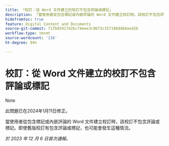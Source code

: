 ```yaml
---
title: 「校訂：從 Word 文件建立的校訂不包含評論或標記」
description: 「當使用者從包含標記或內嵌評論的 Word 文件建立校訂時，該校訂不包含評論或標記。即使舊版校訂有包含評論或標記，也可能會發生這種情況。」
hidefromtoc: true
feature: Digital Content and Documents
source-git-commit: 71fb0341742bc74eee3c96f3c357198dd84aed20
workflow-type: tm+mt
source-wordcount: '116'
ht-degree: 94%

---
```



# 校訂：從 Word 文件建立的校訂不包含評論或標記

>[!NOTE]
>
>此問題已在2024年1月11日修正。

<!--WF and EFP TOCs-->

當使用者從包含標記或內嵌評論的 Word 文件建立校訂時，該校訂不包含評論或標記。即使舊版校訂有包含評論或標記，也可能會發生這種情況。

_於 2023 年 12 月 6 日首次通報。_
